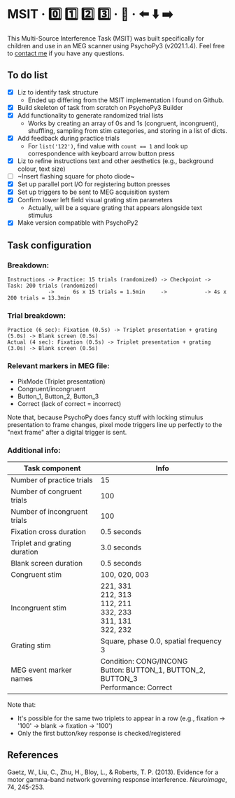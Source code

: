# MSIT · 0️⃣ 1️⃣ 2️⃣ 3️⃣ · 🤔 · ⬅️ ⬇️ ➡️

This Multi-Source Interference Task (MSIT) was built specifically for children and use in an MEG scanner using PsychoPy3 (v2021.1.4). Feel free to [contact me](julie.tseng@sickkids.ca) if you have any questions.

## To do list

- [x] Liz to identify task structure
    * Ended up differing from the MSIT implementation I found on Github.
- [x] Build skeleton of task from scratch on PsychoPy3 Builder
- [x] Add functionality to generate randomized trial lists
    * Works by creating an array of 0s and 1s (congruent, incongruent), shuffling, sampling from stim categories, and storing in a list of dicts. 
- [x] Add feedback during practice trials
    * For `list('122')`, find value with `count == 1` and look up correspondence with keyboard arrow button press
- [x] Liz to refine instructions text and other aesthetics (e.g., background colour, text size)
- [ ] ~Insert flashing square for photo diode~
- [x] Set up parallel port I/O for registering button presses
- [x] Set up triggers to be sent to MEG acquisition system
- [x] Confirm lower left field visual grating stim parameters
    * Actually, will be a square grating that appears alongside text stimulus
- [x] Make version compatible with PsychoPy2

## Task configuration

### Breakdown:
```
Instructions -> Practice: 15 trials (randomized) -> Checkpoint -> Task: 200 trials (randomized)
             ->      6s x 15 trials = 1.5min     ->            -> 4s x 200 trials = 13.3min
```

### Trial breakdown:
```
Practice (6 sec): Fixation (0.5s) -> Triplet presentation + grating (5.0s) -> Blank screen (0.5s)
Actual (4 sec): Fixation (0.5s) -> Triplet presentation + grating (3.0s) -> Blank screen (0.5s)
```

### Relevant markers in MEG file:
* PixMode (Triplet presentation)
* Congruent/incongruent
* Button_1, Button_2, Button_3
* Correct (lack of correct = incorrect)

Note that, because PsychoPy does fancy stuff with locking stimulus presentation to frame changes, pixel mode triggers line up perfectly to the "next frame" after a digital trigger is sent. 

### Additional info:

| Task component | Info |
| -------------- | ---- |
| Number of practice trials | 15 |
| Number of congruent trials | 100 |
| Number of incongruent trials | 100 |
| Fixation cross  duration | 0.5 seconds |
| Triplet and grating duration | 3.0 seconds |
| Blank screen duration | 0.5 seconds |
| Congruent stim | 100, 020, 003 |
| Incongruent stim | 221, 331 <br> 212, 313 <br> 112, 211 <br> 332, 233 <br> 311, 131 <br> 322, 232 |
| Grating stim | Square, phase 0.0, spatial frequency 3 |
| MEG event marker names | Condition: CONG/INCONG<br>Button: BUTTON_1, BUTTON_2, BUTTON_3<br>Performance: Correct|

Note that:
* It's possible for the same two triplets to appear in a row (e.g., fixation -> '100' -> blank -> fixation -> '100')
* Only the first button/key response is checked/registered

## References

Gaetz, W., Liu, C., Zhu, H., Bloy, L., & Roberts, T. P. (2013). Evidence for a motor gamma-band network governing response interference. _Neuroimage_, 74, 245-253.
